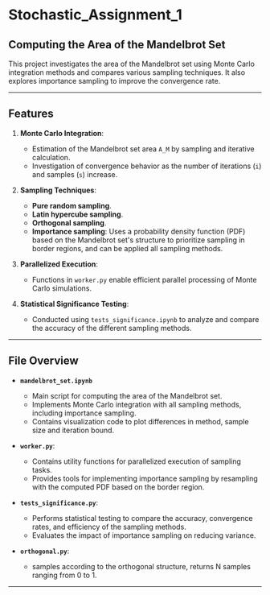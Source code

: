 # Stochastic_Assignment_1
## Computing the Area of the Mandelbrot Set

This project investigates the area of the Mandelbrot set using Monte Carlo integration methods and compares various sampling techniques. It also explores importance sampling to improve the convergence rate.

---

## Features

1. **Monte Carlo Integration**:
   - Estimation of the Mandelbrot set area `A_M` by sampling and iterative calculation.
   - Investigation of convergence behavior as the number of iterations (`i`) and samples (`s`) increase.

2. **Sampling Techniques**:
   - **Pure random sampling**.
   - **Latin hypercube sampling**.
   - **Orthogonal sampling**.
   - **Importance sampling**: Uses a probability density function (PDF) based on the Mandelbrot set's structure to prioritize sampling in border regions, and can be applied all sampling methods.

3. **Parallelized Execution**:
   - Functions in `worker.py` enable efficient parallel processing of Monte Carlo simulations.

4. **Statistical Significance Testing**:
   - Conducted using `tests_significance.ipynb` to analyze and compare the accuracy of the different sampling methods.

---

## File Overview

- **`mandelbrot_set.ipynb`**
  - Main script for computing the area of the Mandelbrot set.
  - Implements Monte Carlo integration with all sampling methods, including importance sampling.
  - Contains visualization code to plot differences in method, sample size and iteration bound. 

- **`worker.py`**:
  - Contains utility functions for parallelized execution of sampling tasks.
  - Provides tools for implementing importance sampling by resampling with the computed PDF based on the border region.

- **`tests_significance.py`**:
  - Performs statistical testing to compare the accuracy, convergence rates, and efficiency of the sampling methods.
  - Evaluates the impact of importance sampling on reducing variance.

- **`orthogonal.py`**:
  - samples according to the orthogonal structure, returns N samples ranging from 0 to 1. 
 

---
